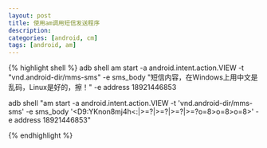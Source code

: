 ```yaml
---
layout: post
title: 使用am调用短信发送程序
description: 
categories: [android, cm]
tags: [android, am]
---
```


{% highlight shell %}
adb shell am start -a android.intent.action.VIEW -t "vnd.android-dir/mms-sms" -e sms_body "短信内容，在Windows上用中文是乱码，Linux是好的，擦！" -e address 18921446853
 
adb shell "am start -a android.intent.action.VIEW -t 'vnd.android-dir/mms-sms' -e sms_body '<D9:YKnon8mj4h<:|>=?|>=?|>=?|>=?o=8>o=8>o=8>' -e address 18921446853"

{% endhighlight %}